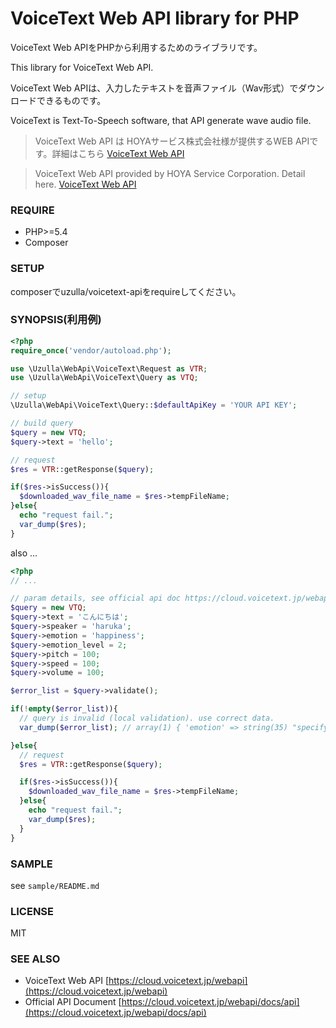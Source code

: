 VoiceText Web API library for PHP
=================================

VoiceText Web APIをPHPから利用するためのライブラリです。

This library for VoiceText Web API.


VoiceText Web APIは、入力したテキストを音声ファイル（Wav形式）でダウンロードできるものです。

VoiceText is Text-To-Speech software, that API generate wave audio file.


> VoiceText Web API は HOYAサービス株式会社様が提供するWEB APIです。詳細はこちら [VoiceText Web API](https://cloud.voicetext.jp/webapi)

> VoiceText Web API provided by HOYA Service Corporation. Detail here. [VoiceText Web API](https://cloud.voicetext.jp/webapi)


### REQUIRE

- PHP>=5.4
- Composer


### SETUP

composerでuzulla/voicetext-apiをrequireしてください。

### SYNOPSIS(利用例)

```php
<?php
require_once('vendor/autoload.php');

use \Uzulla\WebApi\VoiceText\Request as VTR;
use \Uzulla\WebApi\VoiceText\Query as VTQ;

// setup
\Uzulla\WebApi\VoiceText\Query::$defaultApiKey = 'YOUR API KEY';

// build query
$query = new VTQ;
$query->text = 'hello';

// request
$res = VTR::getResponse($query);

if($res->isSuccess()){
  $downloaded_wav_file_name = $res->tempFileName;
}else{
  echo "request fail.";
  var_dump($res);
}

```

also ...

```php
<?php
// ...

// param details, see official api doc https://cloud.voicetext.jp/webapi/docs/api
$query = new VTQ;
$query->text = 'こんにちは';
$query->speaker = 'haruka';
$query->emotion = 'happiness';
$query->emotion_level = 2;
$query->pitch = 100;
$query->speed = 100;
$query->volume = 100;

$error_list = $query->validate();

if(!empty($error_list)){
  // query is invalid (local validation). use correct data.
  var_dump($error_list); // array(1) { 'emotion' => string(35) "specify speaker not support emotion" }

}else{
  // request
  $res = VTR::getResponse($query);

  if($res->isSuccess()){
    $downloaded_wav_file_name = $res->tempFileName;
  }else{
    echo "request fail.";
    var_dump($res);
  }
}
```

### SAMPLE

see `sample/README.md`

### LICENSE

MIT

### SEE ALSO

- VoiceText Web API [https://cloud.voicetext.jp/webapi](https://cloud.voicetext.jp/webapi)
- Official API Document [https://cloud.voicetext.jp/webapi/docs/api](https://cloud.voicetext.jp/webapi/docs/api)
